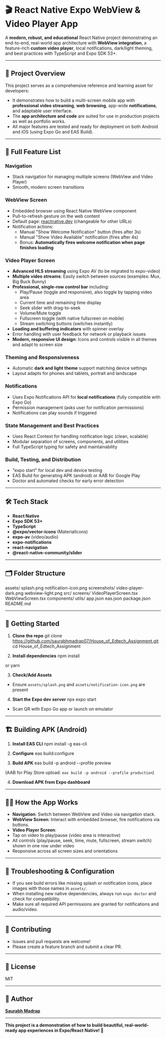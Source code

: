 # 🎬 React Native Expo WebView & Video Player App

A **modern, robust, and educational** React Native project demonstrating an end-to-end, real-world app architecture with **WebView integration**, a feature-rich **custom video player**, local notifications, dark/light theming, and best practices with TypeScript and Expo SDK 53+.

---

## 🌟 Project Overview

This project serves as a comprehensive reference and learning asset for developers:
- It demonstrates how to build a multi-screen mobile app with **professional video streaming**, **web browsing**, app-wide **notifications**, and adaptable user interface.
- The **app architecture and code** are suited for use in production projects as well as portfolio works.
- All major features are tested and ready for deployment on both Android and iOS (using Expo Go and EAS Build).

---

## 🚀 Full Feature List

### **Navigation**
- Stack navigation for managing multiple screens (WebView and Video Player)
- Smooth, modern screen transitions

### **WebView Screen**
- Embedded browser using React Native WebView component
- Pull-to-refresh gesture on the web content
- Default page: [reactnative.dev](https://reactnative.dev) (changeable for other URLs)
- Notification actions:
  - Manual "Show Welcome Notification" button (fires after 3s)
  - Manual "Show Video Available" notification (fires after 4s)
  - Bonus: **Automatically fires welcome notification when page finishes loading**

### **Video Player Screen**
- **Advanced HLS streaming** using Expo AV (to be migrated to expo-video)
- **Multiple video streams**: Easily switch between sources (examples: Mux, Big Buck Bunny)
- **Professional, single-row control bar** including:
  - Play/Pause (toggle and responsive), also toggle by tapping video area
  - Current time and remaining time display
  - Seek slider with drag-to-seek
  - Volume/Mute toggle
  - Fullscreen toggle (with native fullscreen on mobile)
  - Stream switching buttons (switches instantly)
- **Loading and buffering indicators** with spinner overlay
- Error handling with user feedback for network or playback issues
- **Modern, responsive UI design**: Icons and controls visible in all themes and adapt to screen size

### **Theming and Responsiveness**
- Automatic **dark and light theme** support matching device settings
- Layout adapts for phones and tablets, portrait and landscape

### **Notifications**
- Uses Expo Notifications API for **local notifications** (fully compatible with Expo Go)
- Permission management (asks user for notification permissions)
- Notifications can play sounds if triggered

### **State Management and Best Practices**
- Uses React Context for handling notification logic (clean, scalable)
- Modular separation of screens, components, and utilities
- Full TypeScript typing for safety and maintainability

### **Build, Testing, and Distribution**
- "expo start" for local dev and device testing
- EAS Build for generating APK (android) or AAB for Google Play
- Doctor and automated checks for early error detection

---

## 🛠️ Tech Stack

- **React Native**
- **Expo SDK 53+**
- **TypeScript**
- **@expo/vector-icons** (MaterialIcons)
- **expo-av** (video/audio)
- **expo-notifications**
- **react-navigation**
- **@react-native-community/slider**

---

## 🗂️ Folder Structure

assets/
splash.png
notification-icon.png
screenshots/
video-player-dark.png
webview-light.png
src/
screens/
VideoPlayerScreen.tsx
WebViewScreen.tsx
components/
utils/
app.json
eas.json
package.json
README.md


---

## 📲 Getting Started

1. **Clone the repo**
git clone https://github.com/saurabhmadrap07/House_of_Edtech_Assignment.git
cd House_of_Edtech_Assignment


2. **Install dependencies**
npm install

or
yarn



3. **Check/Add Assets**
- Ensure `assets/splash.png` and `assets/notification-icon.png` are present

4. **Start the Expo dev server**
npx expo start


- Scan QR with Expo Go app or launch on emulator

---

## 🏗️ Building APK (Android)

1. **Install EAS CLI**
npm install -g eas-cli


2. **Configure**
eas build:configure



3. **Build APK**
eas build -p android --profile preview


(AAB for Play Store upload: `eas build -p android --profile production`)

4. **Download APK from Expo dashboard**

---

## 🧑‍💻 How the App Works

- **Navigation**: Switch between WebView and Video via navigation stack.
- **WebView Screen**: Interact with embedded browser, fire notifications via buttons.
- **Video Player Screen**:
- Tap on video to play/pause (video area is interactive)
- All controls (play/pause, seek, time, mute, fullscreen, stream switch) shown in one row under video
- Responsive across all screen sizes and orientations

---

## 🧰 Troubleshooting & Configuration

- If you see build errors like missing splash or notification icons, place images with those names in `assets/`.
- When installing new native dependencies, always run `expo doctor` and check for compatibility.
- Make sure all required API permissions are granted for notifications and audio/video.

---

## 🤝 Contributing

- Issues and pull requests are welcome!
- Please create a feature branch and submit a clear PR.

---

## 📝 License

MIT

---

## 👤 Author

**[Saurabh Madrap](https://github.com/saurabhmadrap07)**

---

**This project is a demonstration of how to build beautiful, real-world-ready app experiences in Expo/React Native! 🚀**
